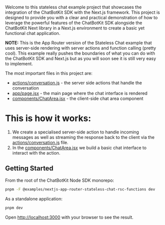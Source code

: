 Welcome to this stateless chat example project that showcases the integration of the ChatBotKit SDK with the Next.js framework. This project is designed to provide you with a clear and practical demonstration of how to leverage the powerful features of the ChatBotKit SDK alongside the ChatBotKit Next library in a Next.js environment to create a basic yet functional chat application.

**NOTE:** This is the App Router version of the Stateless Chat example that uses server-side rendering with server actions and function calling (pretty cool). This example really pushes the boundaries of what you can do with the ChatBotKit SDK and Next.js but as you will soon see it is still very easy to implement.

The most important files in this project are:

- [actions/conversation.js](actions/conversation.js) - the server side actions that handle the conversation
- [app/page.jsx](app/page.jsx) - the main page where the chat interface is rendered
- [components/ChatArea.jsx](components/ChatArea.jsx) - the client-side chat area component

# This is how it works:

1. We create a specialised server-side action to handle incoming messages as well as streaming the response back to the client via the [actions/conversation.js](actions/conversation.js) file.
2. In the [components/ChatArea.jsx](components/ChatArea.jsx) we build a basic chat interface to interact with the action.

## Getting Started

From the root of the ChatBotKit Node SDK monorepo:

```bash
pnpm -F @examples/nextjs-app-router-stateless-chat-rsc-functions dev
```

As a standalone application:

```bash
pnpm dev
```

Open [http://localhost:3000](http://localhost:3000) with your browser to see the result.
